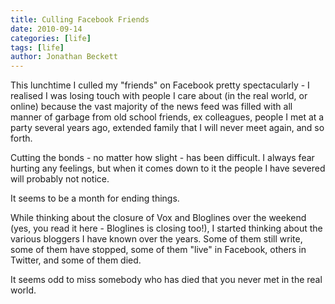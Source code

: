 ```yaml
---
title: Culling Facebook Friends
date: 2010-09-14
categories: [life]
tags: [life]
author: Jonathan Beckett
---
```


This lunchtime I culled my "friends" on Facebook pretty spectacularly - I realised I was losing touch with people I care about (in the real world, or online) because the vast majority of the news feed was filled with all manner of garbage from old school friends, ex colleagues, people I met at a party several years ago, extended family that I will never meet again, and so forth.

Cutting the bonds - no matter how slight - has been difficult. I always fear hurting any feelings, but when it comes down to it the people I have severed will probably not notice.

It seems to be a month for ending things.

While thinking about the closure of Vox and Bloglines over the weekend (yes, you read it here - Bloglines is closing too!), I started thinking about the various bloggers I have known over the years. Some of them still write, some of them have stopped, some of them "live" in Facebook, others in Twitter, and some of them died.

It seems odd to miss somebody who has died that you never met in the real world.